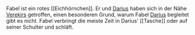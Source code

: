 Fabel ist ein rotes [[Eichhörnchen]]. Er und [Darius](../Party/Darius%20Työkalu.md) haben sich in der Nähe [Verekirs](../Locations/Verekir.md) getroffen, einen besonderen Grund, warum Fabel [Darius](../Party/Darius%20Työkalu.md) begleitet gibt es nicht. Fabel verbringt die meiste Zeit in Darius' [[Tasche]] oder auf seiner Schulter und schläft.